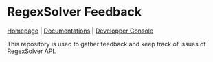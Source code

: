 # RegexSolver Feedback
[Homepage](https://regexsolver.com) | [Documentations](https://docs.regexsolver.com) | [Developper Console](https://console.regexsolver.com)

This repository is used to gather feedback and keep track of issues of RegexSolver API.
